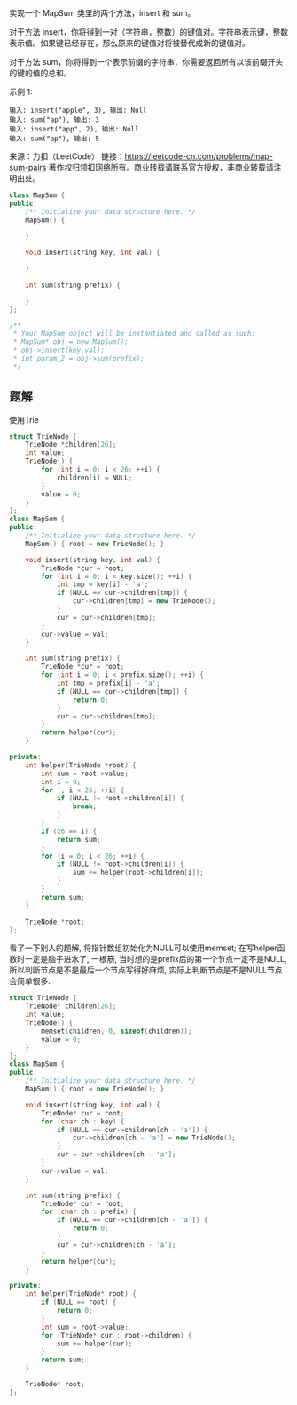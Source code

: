 实现一个 MapSum 类里的两个方法，insert 和 sum。

对于方法 insert，你将得到一对（字符串，整数）的键值对。字符串表示键，整数表示值。如果键已经存在，那么原来的键值对将被替代成新的键值对。

对于方法 sum，你将得到一个表示前缀的字符串，你需要返回所有以该前缀开头的键的值的总和。

示例 1:

    输入: insert("apple", 3), 输出: Null
    输入: sum("ap"), 输出: 3
    输入: insert("app", 2), 输出: Null
    输入: sum("ap"), 输出: 5

来源：力扣（LeetCode）
链接：https://leetcode-cn.com/problems/map-sum-pairs
著作权归领扣网络所有。商业转载请联系官方授权，非商业转载请注明出处。

```c++
class MapSum {
public:
    /** Initialize your data structure here. */
    MapSum() {

    }
    
    void insert(string key, int val) {

    }
    
    int sum(string prefix) {

    }
};

/**
 * Your MapSum object will be instantiated and called as such:
 * MapSum* obj = new MapSum();
 * obj->insert(key,val);
 * int param_2 = obj->sum(prefix);
 */
```

## 题解

使用Trie

```c++
struct TrieNode {
    TrieNode *children[26];
    int value;
    TrieNode() {
        for (int i = 0; i < 26; ++i) {
            children[i] = NULL;
        }
        value = 0;
    }
};
class MapSum {
public:
    /** Initialize your data structure here. */
    MapSum() { root = new TrieNode(); }

    void insert(string key, int val) {
        TrieNode *cur = root;
        for (int i = 0; i < key.size(); ++i) {
            int tmp = key[i] - 'a';
            if (NULL == cur->children[tmp]) {
                cur->children[tmp] = new TrieNode();
            }
            cur = cur->children[tmp];
        }
        cur->value = val;
    }

    int sum(string prefix) {
        TrieNode *cur = root;
        for (int i = 0; i < prefix.size(); ++i) {
            int tmp = prefix[i] - 'a';
            if (NULL == cur->children[tmp]) {
                return 0;
            }
            cur = cur->children[tmp];
        }
        return helper(cur);
    }

private:
    int helper(TrieNode *root) {
        int sum = root->value;
        int i = 0;
        for (; i < 26; ++i) {
            if (NULL != root->children[i]) {
                break;
            }
        }
        if (26 == i) {
            return sum;
        }
        for (i = 0; i < 26; ++i) {
            if (NULL != root->children[i]) {
                sum += helper(root->children[i]);
            }
        }
        return sum;
    }

    TrieNode *root;
};
```

看了一下别人的题解, 将指针数组初始化为NULL可以使用memset;
在写helper函数时一定是脑子进水了, 一根筋, 当时想的是prefix后的第一个节点一定不是NULL, 所以判断节点是不是最后一个节点写得好麻烦, 实际上判断节点是不是NULL节点会简单很多.

```c++
struct TrieNode {
    TrieNode* children[26];
    int value;
    TrieNode() {
        memset(children, 0, sizeof(children));
        value = 0;
    }
};
class MapSum {
public:
    /** Initialize your data structure here. */
    MapSum() { root = new TrieNode(); }

    void insert(string key, int val) {
        TrieNode* cur = root;
        for (char ch : key) {
            if (NULL == cur->children[ch - 'a']) {
                cur->children[ch - 'a'] = new TrieNode();
            }
            cur = cur->children[ch - 'a'];
        }
        cur->value = val;
    }

    int sum(string prefix) {
        TrieNode* cur = root;
        for (char ch : prefix) {
            if (NULL == cur->children[ch - 'a']) {
                return 0;
            }
            cur = cur->children[ch - 'a'];
        }
        return helper(cur);
    }

private:
    int helper(TrieNode* root) {
        if (NULL == root) {
            return 0;
        }
        int sum = root->value;
        for (TrieNode* cur : root->children) {
            sum += helper(cur);
        }
        return sum;
    }

    TrieNode* root;
};
```